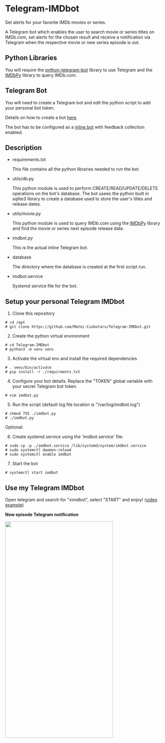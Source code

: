 # Telegram-IMDbot
Set alerts for your favorite IMDb movies or series.

A Telegram bot which enables the user to search movie or series titles on IMDb.com, set alerts for the chosen result and receive a notification via Telegram
when the respective movie or new series episode is out.

## Python Libraries

You will require the [python-telegram-bot](https://python-telegram-bot.org/) library to use Telegram and the [IMDbPy](https://pypi.org/project/IMDbPY/) library to query IMDb.com.

## Telegram Bot

 You will need to create a Telegram bot and edit the python script to add your personal bot token.
 
 Details on how to create a bot [here](https://core.telegram.org/bots#creating-a-new-bot).
 
 The bot has to be configured as a [inline bot](https://core.telegram.org/bots/inline) with feedback collection enabled.

## Description

* requirements.txt

  This file contains all the python libraries needed to run the bot.

* utils/db.py 

  This python module is used to perform CREATE/READ/UPDATE/DELETE operations on the bot's database.
  The bot usees the python built in sqlite3 library to create a database used to store the user's titles and release dates.

* utils/movie.py

  This python module is used to query IMDb.com using the [IMDbPy](https://pypi.org/project/IMDbPY/) library and find the movie or series next episode release date.

* imdbot.py

  This is the actual inline Telegram bot.

* database

  The directory where the database is created at the first script run.

* imdbot.service

  Systemd service file for the bot.

## Setup your personal Telegram IMDbot

  1. Clone this repository

    # cd /opt
	# git clone https://github.com/Matei-Ciobotaru/Telegram-IMDbot.git

  2. Create the python virtual environment

    # cd Telegram-IMDbot
    # python3 -m venv venv

  3. Activate the virtual env and install the required dependencies

    # . venv/bin/activate
    # pip install -r ./requirments.txt

  4. Configure your bot details. Replace the "TOKEN" global variable with your secret Telegram bot token.

    # vim imdbot.py

  5. Run the script (default log file location is "/var/log/imdbot.log")

    # chmod 755 ./imdbot.py
    # ./imdbot.py

  Optional:

  6. Create systemd service using the 'imdbot.service' file:

    # sudo cp -p ./imdbot.service /lib/systemd/system/imdbot.service
    # sudo systemctl daemon-reload
    # sudo systemctl enable imdbot

  7. Start the bot

    # systemctl start imdbot

## Use my Telegram IMDbot

   Open telegram and search for "ximdbot", select "START" and enjoy! ([video example](https://streamable.com/tls0aw))

**New episode Telegram notification**<br>

<img src="https://i.imgur.com/ff6Ineg.jpg" height="700" width="350">

